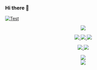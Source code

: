 ### Hi there 👋

[Test]: https://img.shields.io/badge/Testsss-Testoo-%2368b37c
[download]: #download

[ ![Test][] ][download]

<p align="center">
  <a href="https://forthebadge.com">
     <img src="https://forthebadge.com/images/badges/built-with-love.svg"/>
  </a>
</p>

<p align="center">
  <a href="https://forthebadge.com">
      <img src="https://forthebadge.com/images/badges/made-with-java.svg"/>
  </a>
  <a href="https://forthebadge.com">
      <img src="https://forthebadge.com/images/badges/not-a-bug-a-feature.svg"/>
  </a>
  <a href="https://forthebadge.com">
      <img src="https://forthebadge.com/images/badges/uses-git.svg"/>
  </a>
</p>

<p align="center">
  <a href="https://forthebadge.com">
      <img src="https://forthebadge.com/images/badges/uses-git.svg"/>
  </a>
  <a href="https://forthebadge.com">
      <img src="https://forthebadge.com/images/badges/check-it-out.svg"/>
  </a>
</p>

<p align="center">
    <a href="https://github.com/anuraghazra/github-readme-stats">
      <img src="https://github-readme-stats.vercel.app/api?username=BlockyDotJar&theme=algolia&show_icons=true"/>
    </a>
  <br>
    <a href="https://github.com/anuraghazra/github-readme-stats">
      <img src="https://github-readme-stats.vercel.app/api/top-langs/?username=BlockyDotJar&theme=algolia"/>
    </a>
</p>
